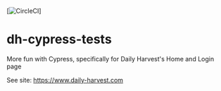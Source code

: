 [![CircleCI](https://circleci.com/gh/dsanchezNYC/dh-cypress-tests.svg?style=svg&circle-token=0c3e3c86a1bf4392362255eaf582db242a4141e2)]

# dh-cypress-tests

More fun with Cypress, specifically for Daily Harvest's Home and Login page

See site: https://www.daily-harvest.com